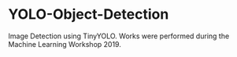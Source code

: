 # YOLO-Object-Detection
Image Detection  using TinyYOLO. Works were performed during the Machine Learning Workshop 2019.
